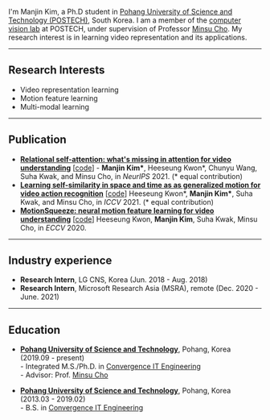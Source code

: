 <!--
**KimManjin/KimManjin** is a ✨ _special_ ✨ repository because its `README.md` (this file) appears on your GitHub profile.

Here are some ideas to get you started:

- 🔭 I’m currently working on ...
- 🌱 I’m currently learning ...
- 👯 I’m looking to collaborate on ...
- 🤔 I’m looking for help with ...
- 💬 Ask me about ...
- 📫 How to reach me: ...
- 😄 Pronouns: ...
- ⚡ Fun fact: ...
-->

I'm Manjin Kim, a Ph.D student in [Pohang University of Science and Technology (POSTECH)](https://www.postech.ac.kr/eng/), South Korea. I am a member of the [computer vision lab](http://cvlab.postech.ac.kr/lab/) at POSTECH, under supervision of Professor [Minsu Cho](http://cvlab.postech.ac.kr/~mcho/). My research interest is in learning video representation and its applications.

---------------------------------------------

## Research Interests
* Video representation learning
* Motion feature learning
* Multi-modal learning

---------------------------------------------

## Publication
- **[Relational self-attention: what's missing in attention for video understanding](https://arxiv.org/abs/2111.01673)** [[code](https://github.com/KimManjin/RSA)]
  \- **Manjin Kim\***, Heeseung Kwon\*, Chunyu Wang, Suha Kwak, and Minsu Cho, in _NeurIPS_ 2021.   (* equal contribution) 
- **[Learning self-similarity in space and time as as generalized motion for video action recognition](https://arxiv.org/abs/2102.07092)** [[code](https://github.com/arunos728/SELFY)]
    Heeseung Kwon\*, **Manjin Kim\***, Suha Kwak, and Minsu Cho, in _ICCV_ 2021. (* equal contribution)
- **[MotionSqueeze: neural motion feature learning for video understanding](https://arxiv.org/abs/2007.09933)** [[code](https://github.com/arunos728/MotionSqueeze)]
    Heeseung Kwon, **Manjin Kim**, Suha Kwak, Minsu Cho, in _ECCV_ 2020.

---------------------------------------------

## Industry experience
- **Research Intern**, LG CNS, Korea (Jun. 2018 - Aug. 2018)
- **Research Intern**, Microsoft Research Asia (MSRA), remote (Dec. 2020 - June. 2021)

---------------------------------------------

## Education
- **[Pohang University of Science and Technology](http://postech.ac.kr/eng/)**, Pohang, Korea (2019.09 - present)  
  \- Integrated M.S./Ph.D. in [Convergence IT Engineering](https://cite.postech.ac.kr/)  
  \- Advisor: Prof. [Minsu Cho](http://cvlab.postech.ac.kr/~mcho/)
  
- **[Pohang University of Science and Technology](http://postech.ac.kr/eng/)**, Pohang, Korea (2013.03 - 2019.02)  
	\- B.S. in [Convergence IT Engineering](https://cite.postech.ac.kr/)  
   
